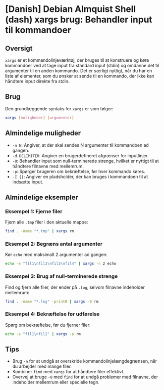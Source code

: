 # [Danish] Debian Almquist Shell (dash) xargs brug: Behandler input til kommandoer

## Oversigt
`xargs` er et kommandolinjeværktøj, der bruges til at konstruere og køre kommandoer ved at tage input fra standard input (stdin) og omdanne det til argumenter til en anden kommando. Det er særligt nyttigt, når du har en liste af elementer, som du ønsker at sende til en kommando, der ikke kan håndtere input direkte fra stdin.

## Brug
Den grundlæggende syntaks for `xargs` er som følger:

```bash
xargs [muligheder] [argumenter]
```

## Almindelige muligheder
- `-n N`: Angiver, at der skal sendes N argumenter til kommandoen ad gangen.
- `-d DELIMITER`: Angiver en brugerdefineret afgrænser for inputlinjer.
- `-0`: Behandler input som null-terminerede strenge, hvilket er nyttigt til at håndtere filnavne med mellemrum.
- `-p`: Spørger brugeren om bekræftelse, før hver kommando køres.
- `-I {}`: Angiver en pladsholder, der kan bruges i kommandoen til at indsætte input.

## Almindelige eksempler

### Eksempel 1: Fjerne filer
Fjern alle `.tmp` filer i den aktuelle mappe:

```bash
find . -name "*.tmp" | xargs rm
```

### Eksempel 2: Begræns antal argumenter
Kør `echo` med maksimalt 2 argumenter ad gangen:

```bash
echo -e "fil1\nfil2\nfil3\nfil4" | xargs -n 2 echo
```

### Eksempel 3: Brug af null-terminerede strenge
Find og fjern alle filer, der ender på `.log`, selvom filnavne indeholder mellemrum:

```bash
find . -name "*.log" -print0 | xargs -0 rm
```

### Eksempel 4: Bekræftelse før udførelse
Spørg om bekræftelse, før du fjerner filer:

```bash
echo -e "fil1\nfil2" | xargs -p rm
```

## Tips
- Brug `-n` for at undgå at overskride kommandolinjelængdegrænsen, når du arbejder med mange filer.
- Kombiner `find` med `xargs` for at håndtere filer effektivt.
- Overvej at bruge `-0` med `find` for at undgå problemer med filnavne, der indeholder mellemrum eller specielle tegn.
